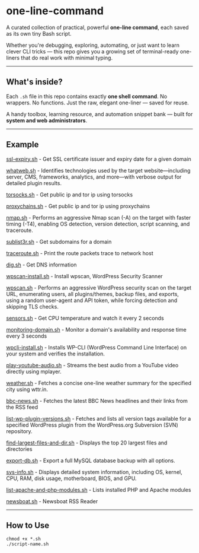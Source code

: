 # one-line-command

A curated collection of practical, powerful **one-line command**, each saved as its own tiny Bash script.

Whether you're debugging, exploring, automating, or just want to learn clever CLI tricks — this repo gives you a growing set of terminal-ready one-liners that do real work with minimal typing.

---

## What's inside?

Each `.sh` file in this repo contains exactly **one shell command**. No wrappers. No functions. Just the raw, elegant one-liner — saved for reuse.

A handy toolbox, learning resource, and automation snippet bank — built for **system and web administrators**.

---

## Example
[ssl-expiry.sh](https://github.com/anargis/one-line-command/blob/main/ssl-expiry.ssh) - Get SSL certificate issuer and expiry date for a given domain

[whatweb.sh](https://github.com/anargis/one-line-command/blob/main/whatweb.sh) - Identifies technologies used by the target website—including server, CMS, frameworks, analytics, and more—with verbose output for detailed plugin results.

[torsocks.sh](https://github.com/anargis/one-line-command/blob/main/torsocks.sh) - Get public ip and tor ip using torsocks

[proxychains.sh](https://github.com/anargis/one-line-command/blob/main/proxychains.sh) - Get public ip and tor ip using proxychains

[nmap.sh](https://github.com/anargis/one-line-command/blob/main/nmap.sh) - Performs an aggressive Nmap scan (-A) on the target with faster timing (-T4), enabling OS detection, version detection, script scanning, and traceroute.

[sublist3r.sh](https://github.com/anargis/one-line-command/blob/main/sublist3r.sh) - Get subdomains for a domain

[traceroute.sh](https://github.com/anargis/one-line-command/blob/main/traceroute.sh) - Print the route packets trace to network host

[dig.sh](https://github.com/anargis/one-line-command/blob/main/dig.sh) - Get DNS information

[wpscan-install.sh](https://github.com/anargis/one-line-command/blob/main/wpscan-install.sh) - Install wpscan, WordPress Security Scanner

[wpscan.sh](https://github.com/anargis/one-line-command/blob/main/wpscan.sh) - Performs an aggressive WordPress security scan on the target URL, enumerating users, all plugins/themes, backup files, and exports, using a random user-agent and API token, while forcing detection and skipping TLS checks.

[sensors.sh](https://github.com/anargis/one-line-command/blob/main/sensors.sh) - Get CPU temperature and watch it every 2 seconds

[monitoring-domain.sh](https://github.com/anargis/one-line-command/blob/main/monitoring-domain.sh) - Monitor a domain's availability and response time every 3 seconds 

[wpcli-install.sh](https://github.com/anargis/one-line-command/blob/main/wpcli-install.sh) - Installs WP-CLI (WordPress Command Line Interface) on your system and verifies the installation.

[play-youtube-audio.sh](https://github.com/anargis/one-line-command/blob/main/play-youtube-audio.sh) - Streams the best audio from a YouTube video directly using mplayer. 

[weather.sh](https://github.com/anargis/one-line-command/blob/main/weather.sh) - Fetches a concise one-line weather summary for the specified city using wttr.in.

[bbc-news.sh](https://github.com/anargis/one-line-command/blob/main/bbc-news.sh) - Fetches the latest BBC News headlines and their links from the RSS feed

[list-wp-plugin-versions.sh](https://github.com/anargis/one-line-command/blob/main/list-wp-plugin-versions.sh) - Fetches and lists all version tags available for a specified WordPress plugin from the WordPress.org Subversion (SVN) repository.

[find-largest-files-and-dir.sh](https://github.com/anargis/one-line-command/blob/main/find-largest-files-and-dir.sh) - Displays the top 20 largest files and directories

[export-db.sh](https://github.com/anargis/one-line-command/blob/main/export-db.sh) - Export a full MySQL database backup with all options.

[sys-info.sh](https://github.com/anargis/one-line-command/blob/main/sys-info.sh) - Displays detailed system information, including OS, kernel, CPU, RAM, disk usage, motherboard, BIOS, and GPU.

[list-apache-and-php-modules.sh](https://github.com/anargis/one-line-command/blob/main/list-apache-and-php-modules.sh) - Lists installed PHP and Apache modules

[newsboat.sh](https://github.com/anargis/one-line-command/blob/main/newsboat.sh) - Newsboat RSS Reader

---

## How to Use

```
chmod +x *.sh
./script-name.sh
```

